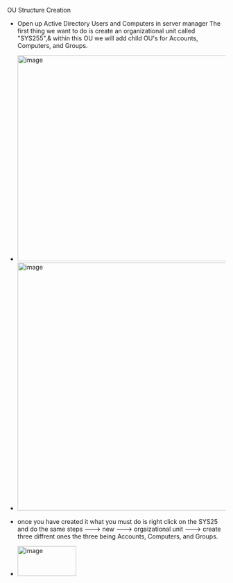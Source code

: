 OU Structure Creation
* Open up Active Directory Users and Computers in server manager 
The first thing we want to do is create an organizational unit called "SYS255",& within this OU we will add child OU's for Accounts, Computers, and Groups.
* <img width="695" height="474" alt="image" src="https://github.com/user-attachments/assets/467fa50c-611b-44e2-b0db-b52c2cccadd9" />
* <img width="775" height="571" alt="image" src="https://github.com/user-attachments/assets/74b50a69-4fc1-481f-ac22-85f19c81dfb5" />

* once you have created it what you must do is right click on the SYS25 and do the same steps ---> new ---> orgaizational unit ---> create three diffrent ones the three being Accounts, Computers, and Groups.

* <img width="135" height="69" alt="image" src="https://github.com/user-attachments/assets/9da24f6a-022c-4408-ab0d-d3d6417c8b43" />
